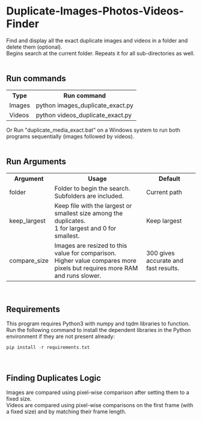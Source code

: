 # Duplicate-Images-Photos-Videos-Finder
Find and display all the exact duplicate images and videos in a folder and delete them (optional). <br>
Begins search at the current folder. Repeats it for all sub-directories as well. <br><br>


## Run commands <br>
<table>
  <tr>
    <th>Type</th>
    <th>Run command</th>
  </tr>
  <tr>
    <td>Images</td>
    <td>python images_duplicate_exact.py </td>
  </tr>
  <tr>
    <td>Videos</td>
    <td>python videos_duplicate_exact.py </td>
  </tr>
</table>

Or Run "duplicate_media_exact.bat" on a Windows system to run both programs sequentially (images followed by videos).<br><br>


## Run Arguments <br>
<table>
  <tr>
    <th>Argument</th>
    <th>Usage</th>
    <th>Default</th>
  </tr>
  <tr>
    <td>folder</td>
    <td>Folder to begin the search. Subfolders are included.</td>
    <td>Current path </td>
  </tr>
  <tr>
    <td>keep_largest</td>
    <td>Keep file with the largest or smallest size among the duplicates. <br>1 for largest and 0 for smallest. </td>
    <td>Keep largest</td>
  </tr>
  <tr>
    <td>compare_size</td>
    <td>Images are resized to this value for comparison. <br>Higher value compares more pixels but requires more RAM and runs slower. </td>
    <td>300 gives accurate and fast results.</td>
  </tr>
</table>
<br>

## Requirements <br>
This program requires Python3 with numpy and tqdm libraries to function. <br>Run the following command to install the dependent libraries in the Python environment if they are not present already:
```python
pip install -r requirements.txt
```
<br>

## Finding Duplicates Logic <br>
Images are compared using pixel-wise comparison after setting them to a fixed size. <br>
Videos are compared using pixel-wise comparisons on the first frame (with a fixed size) and by matching their frame length.

